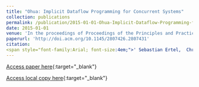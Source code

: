 ```yaml
---
title: "Ohua: Implicit Dataflow Programming for Concurrent Systems"
collection: publications
permalink: /publication/2015-01-01-Ohua-Implicit-Dataflow-Programming-for-Concurrent-Systems
date: 2015-01-01
venue: 'In the proceedings of Proceedings of the Principles and Practices of Programming on The Java Platform'
paperurl: 'http://doi.acm.org/10.1145/2807426.2807431'
citation:
<span style="font-family:Arial; font-size:4em;">' Sebastian Ertel,  Christof Fetzer,  Pascal Felber, &quot;Ohua: Implicit Dataflow Programming for Concurrent Systems.&quot; In the proceedings of Proceedings of the Principles and Practices of Programming on The Java Platform, 2015.'</span>
---
```

[Access paper here](http://doi.acm.org/10.1145/2807426.2807431){:target="_blank"}

[Access local copy here](ohua_pppj_2015.pdf){:target="_blank"}
